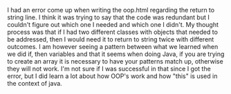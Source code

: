 I had an error come up when writing the oop.html regarding the return to string line. I think it was trying to say that the code was redundant but I couldn't figure out which one I needed and which one I didn't. My thought process was that if I had two different classes with objects that needed to be addressed, then I would need it to return to string twice with different outcomes. I am however seeing a pattern between what we learned when we did if, then variables and that it seems when doing Java, if you are trying to create an array it is necessary to have your patterns match up, otherwise they will not work. I'm not sure if I was successful in that since I got the error, but I did learn a lot about how OOP's work and how "this" is used in the context of java.